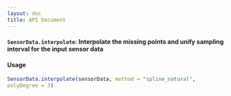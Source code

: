 ```yaml
---
layout: doc
title: API Document
---
```


#### `SensorData.interpolate`: Interpolate the missing points and unify sampling interval for the input sensor data ####

#### Usage ####

```r
SensorData.interpolate(sensorData, method = "spline_natural",
polyDegree = 3)
```

